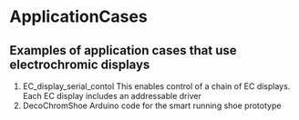 # ApplicationCases
Examples of application cases that use electrochromic displays
---
1) EC_display_serial_contol
This enables control of a chain of EC displays. Each EC display includes an addressable driver
2) DecoChromShoe
Arduino code for the smart running shoe prototype
